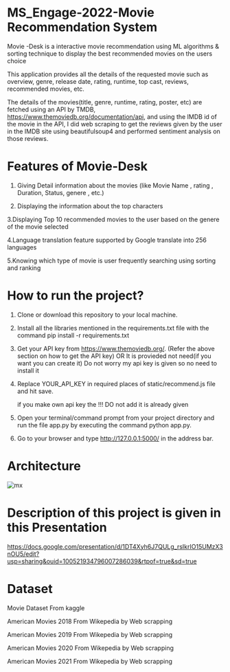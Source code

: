 # MS_Engage-2022-Movie Recommendation  System
Movie -Desk is a interactive movie recommendation using ML algorithms &amp; sorting technique to display the best recommended movies on the users choice

This application provides all the details of the requested movie such as overview, genre, release date, rating, runtime, top cast, reviews, recommended movies, etc.

The details of the movies(title, genre, runtime, rating, poster, etc) are fetched using an API by TMDB, https://www.themoviedb.org/documentation/api, and using the IMDB id of the movie in the API, I did web scraping to get the reviews given by the user in the IMDB site using beautifulsoup4 and performed sentiment analysis on those reviews.


# Features of Movie-Desk 

1. Giving Detail information about the movies (like Movie Name , rating , Duration, Status, genere , etc.)


2. Displaying the information about the top characters


3.Displaying Top 10 recommended movies to the user based on the genere of the movie selected


4.Language translation feature supported by Google translate into 256 languages


5.Knowing which type of  movie is user frequently searching  using  sorting and ranking

# How to run the project?


1. Clone or download this repository to your local machine.


2. Install all the libraries mentioned in the requirements.txt file with the command pip install -r requirements.txt


3. Get your API key from https://www.themoviedb.org/. (Refer the above section on how to get the API key) OR It is provieded not need(if you want you can create it)
   Do not worry my api key is given so no need to install it


4. Replace YOUR_API_KEY in required places of static/recommend.js file and hit save.

   if you make own api key the !!! DO not add it is already given


5. Open your terminal/command prompt from your project directory and run the file app.py by executing the command python app.py.


6. Go to your browser and type http://127.0.0.1:5000/ in the address bar.

# Architecture

![mx](https://user-images.githubusercontent.com/75557390/169880379-74b25d99-8aa4-4f80-9511-94c1c16c6b07.png)


# Description of this project is given in this Presentation
https://docs.google.com/presentation/d/1DT4Xyh6J7QULg_rsIkrIO15UMzX3nOU5/edit?usp=sharing&ouid=100521934796007286039&rtpof=true&sd=true


# Dataset 

Movie Dataset From kaggle

American Movies 2018 From Wikepedia by Web scrapping

American Movies 2019 From Wikepedia by Web scrapping

American Movies 2020 From Wikepedia by Web scrapping

American Movies 2021 From Wikepedia by Web scrapping




